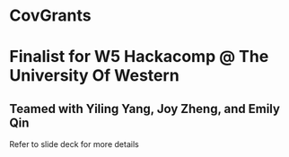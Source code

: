 # CovGrants
<h1>Finalist for W5 Hackacomp @ The University Of Western</h1>
<h2>Teamed with Yiling Yang, Joy Zheng, and Emily Qin</h2>
<p> Refer to slide deck for more details </p>

